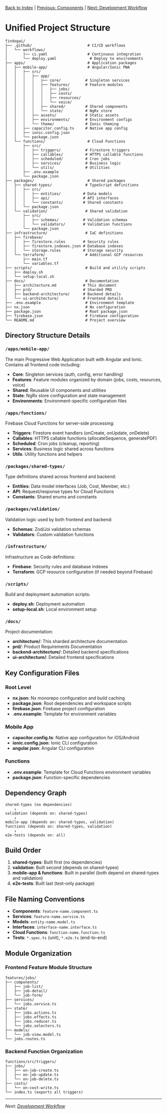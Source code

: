 [Back to Index](./index.md) | [Previous: Components](./components.md) | [Next: Development Workflow](./development-workflow.md)

# Unified Project Structure

```
findogai/
├── .github/                         # CI/CD workflows
│   └── workflows/
│       ├── ci.yaml                  # Continuous integration
│       └── deploy.yaml               # Deploy to environments
├── apps/                            # Application packages
│   ├── mobile-app/                  # Angular/Ionic PWA
│   │   ├── src/
│   │   │   ├── app/
│   │   │   │   ├── core/           # Singleton services
│   │   │   │   ├── features/       # Feature modules
│   │   │   │   │   ├── jobs/
│   │   │   │   │   ├── costs/
│   │   │   │   │   ├── resources/
│   │   │   │   │   └── voice/
│   │   │   │   ├── shared/         # Shared components
│   │   │   │   └── state/          # NgRx store
│   │   │   ├── assets/             # Static assets
│   │   │   ├── environments/       # Environment configs
│   │   │   └── theme/              # Ionic theming
│   │   ├── capacitor.config.ts     # Native app config
│   │   ├── ionic.config.json
│   │   └── package.json
│   └── functions/                   # Cloud Functions
│       ├── src/
│       │   ├── triggers/           # Firestore triggers
│       │   ├── callables/          # HTTPS callable functions
│       │   ├── scheduled/          # Cron jobs
│       │   ├── services/           # Business logic
│       │   └── utils/              # Utilities
│       ├── .env.example
│       └── package.json
├── packages/                        # Shared packages
│   ├── shared-types/               # TypeScript definitions
│   │   ├── src/
│   │   │   ├── entities/          # Data models
│   │   │   ├── api/               # API interfaces
│   │   │   └── constants/         # Shared constants
│   │   └── package.json
│   └── validation/                 # Shared validation
│       ├── src/
│       │   ├── schemas/           # Validation schemas
│       │   └── validators/        # Validation functions
│       └── package.json
├── infrastructure/                 # IaC definitions
│   ├── firebase/
│   │   ├── firestore.rules        # Security rules
│   │   ├── firestore.indexes.json # Database indexes
│   │   └── storage.rules          # Storage security
│   └── terraform/                  # Additional GCP resources
│       ├── main.tf
│       └── variables.tf
├── scripts/                        # Build and utility scripts
│   ├── deploy.sh
│   └── setup-local.sh
├── docs/                           # Documentation
│   ├── architecture.md            # This document
│   ├── prd/                       # Sharded PRD
│   ├── backend-architecture/      # Backend details
│   └── ui-architecture/           # Frontend details
├── .env.example                    # Environment template
├── nx.json                         # Nx configuration
├── package.json                    # Root package.json
├── firebase.json                   # Firebase configuration
└── README.md                       # Project overview
```

## Directory Structure Details

### `/apps/mobile-app/`
The main Progressive Web Application built with Angular and Ionic. Contains all frontend code including:
- **Core**: Singleton services (auth, config, error handling)
- **Features**: Feature modules organized by domain (jobs, costs, resources, voice)
- **Shared**: Reusable UI components and utilities
- **State**: NgRx store configuration and state management
- **Environments**: Environment-specific configuration files

### `/apps/functions/`
Firebase Cloud Functions for server-side processing:
- **Triggers**: Firestore event handlers (onCreate, onUpdate, onDelete)
- **Callables**: HTTPS callable functions (allocateSequence, generatePDF)
- **Scheduled**: Cron jobs (cleanup, reporting)
- **Services**: Business logic shared across functions
- **Utils**: Utility functions and helpers

### `/packages/shared-types/`
Type definitions shared across frontend and backend:
- **Entities**: Data model interfaces (Job, Cost, Member, etc.)
- **API**: Request/response types for Cloud Functions
- **Constants**: Shared enums and constants

### `/packages/validation/`
Validation logic used by both frontend and backend:
- **Schemas**: Zod/Joi validation schemas
- **Validators**: Custom validation functions

### `/infrastructure/`
Infrastructure as Code definitions:
- **Firebase**: Security rules and database indexes
- **Terraform**: GCP resource configuration (if needed beyond Firebase)

### `/scripts/`
Build and deployment automation scripts:
- **deploy.sh**: Deployment automation
- **setup-local.sh**: Local environment setup

### `/docs/`
Project documentation:
- **architecture/**: This sharded architecture documentation
- **prd/**: Product Requirements Documentation
- **backend-architecture/**: Detailed backend specifications
- **ui-architecture/**: Detailed frontend specifications

## Key Configuration Files

### Root Level
- **nx.json**: Nx monorepo configuration and build caching
- **package.json**: Root dependencies and workspace scripts
- **firebase.json**: Firebase project configuration
- **.env.example**: Template for environment variables

### Mobile App
- **capacitor.config.ts**: Native app configuration for iOS/Android
- **ionic.config.json**: Ionic CLI configuration
- **angular.json**: Angular CLI configuration

### Functions
- **.env.example**: Template for Cloud Functions environment variables
- **package.json**: Function-specific dependencies

## Dependency Graph

```
shared-types (no dependencies)
    ↓
validation (depends on: shared-types)
    ↓
mobile-app (depends on: shared-types, validation)
functions (depends on: shared-types, validation)
    ↓
e2e-tests (depends on: all)
```

## Build Order

1. **shared-types**: Built first (no dependencies)
2. **validation**: Built second (depends on shared-types)
3. **mobile-app & functions**: Built in parallel (both depend on shared-types and validation)
4. **e2e-tests**: Built last (test-only package)

## File Naming Conventions

- **Components**: `feature-name.component.ts`
- **Services**: `feature-name.service.ts`
- **Models**: `entity-name.model.ts`
- **Interfaces**: `interface-name.interface.ts`
- **Cloud Functions**: `function-name.function.ts`
- **Tests**: `*.spec.ts` (unit), `*.e2e.ts` (end-to-end)

## Module Organization

### Frontend Feature Module Structure
```
features/jobs/
├── components/
│   ├── job-list/
│   ├── job-detail/
│   └── job-form/
├── services/
│   └── jobs.service.ts
├── state/
│   ├── jobs.actions.ts
│   ├── jobs.effects.ts
│   ├── jobs.reducer.ts
│   └── jobs.selectors.ts
├── models/
│   └── job-view.model.ts
└── jobs.routes.ts
```

### Backend Function Organization
```
functions/src/triggers/
├── jobs/
│   ├── on-job-create.ts
│   ├── on-job-update.ts
│   └── on-job-delete.ts
├── costs/
│   └── on-cost-write.ts
└── index.ts (exports all triggers)
```

---

*Next: [Development Workflow](./development-workflow.md)*
